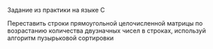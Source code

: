 Задание из практики на языке C

Переставить строки прямоугольной целочисленной матрицы по возрастанию количества двузначных чисел в строках, используй алгоритм пузырьковой сортировки
